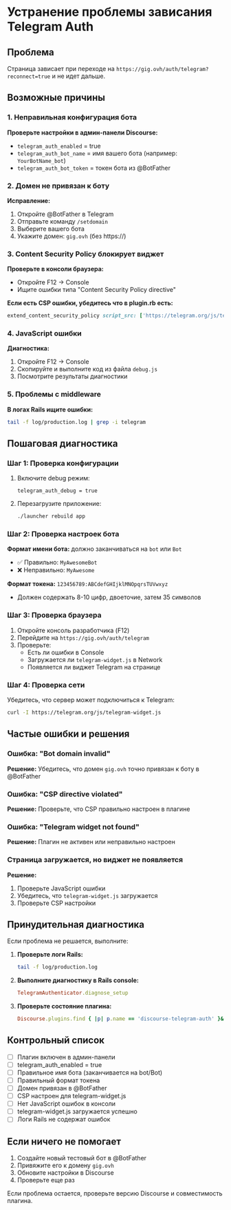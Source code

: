 # Устранение проблемы зависания Telegram Auth

## Проблема
Страница зависает при переходе на `https://gig.ovh/auth/telegram?reconnect=true` и не идет дальше.

## Возможные причины

### 1. Неправильная конфигурация бота

**Проверьте настройки в админ-панели Discourse:**
- `telegram_auth_enabled` = true
- `telegram_auth_bot_name` = имя вашего бота (например: `YourBotName_bot`)
- `telegram_auth_bot_token` = токен бота из @BotFather

### 2. Домен не привязан к боту

**Исправление:**
1. Откройте @BotFather в Telegram
2. Отправьте команду `/setdomain`
3. Выберите вашего бота
4. Укажите домен: `gig.ovh` (без https://)

### 3. Content Security Policy блокирует виджет

**Проверьте в консоли браузера:**
- Откройте F12 → Console
- Ищите ошибки типа "Content Security Policy directive"

**Если есть CSP ошибки, убедитесь что в plugin.rb есть:**
```ruby
extend_content_security_policy script_src: ['https://telegram.org/js/telegram-widget.js']
```

### 4. JavaScript ошибки

**Диагностика:**
1. Откройте F12 → Console
2. Скопируйте и выполните код из файла `debug.js`
3. Посмотрите результаты диагностики

### 5. Проблемы с middleware

**В логах Rails ищите ошибки:**
```bash
tail -f log/production.log | grep -i telegram
```

## Пошаговая диагностика

### Шаг 1: Проверка конфигурации

1. Включите debug режим:
   ```
   telegram_auth_debug = true
   ```

2. Перезагрузите приложение:
   ```bash
   ./launcher rebuild app
   ```

### Шаг 2: Проверка настроек бота

**Формат имени бота:** должно заканчиваться на `bot` или `Bot`
- ✅ Правильно: `MyAwesomeBot`
- ❌ Неправильно: `MyAwesome`

**Формат токена:** `123456789:ABCdefGHIjklMNOpqrsTUVwxyz`
- Должен содержать 8-10 цифр, двоеточие, затем 35 символов

### Шаг 3: Проверка браузера

1. Откройте консоль разработчика (F12)
2. Перейдите на `https://gig.ovh/auth/telegram`
3. Проверьте:
   - Есть ли ошибки в Console
   - Загружается ли `telegram-widget.js` в Network
   - Появляется ли виджет Telegram на странице

### Шаг 4: Проверка сети

Убедитесь, что сервер может подключиться к Telegram:
```bash
curl -I https://telegram.org/js/telegram-widget.js
```

## Частые ошибки и решения

### Ошибка: "Bot domain invalid"
**Решение:** Убедитесь, что домен `gig.ovh` точно привязан к боту в @BotFather

### Ошибка: "CSP directive violated"
**Решение:** Проверьте, что CSP правильно настроен в плагине

### Ошибка: "Telegram widget not found"
**Решение:** Плагин не активен или неправильно настроен

### Страница загружается, но виджет не появляется
**Решение:** 
1. Проверьте JavaScript ошибки
2. Убедитесь, что `telegram-widget.js` загружается
3. Проверьте CSP настройки

## Принудительная диагностика

Если проблема не решается, выполните:

1. **Проверьте логи Rails:**
   ```bash
   tail -f log/production.log
   ```

2. **Выполните диагностику в Rails console:**
   ```ruby
   TelegramAuthenticator.diagnose_setup
   ```

3. **Проверьте состояние плагина:**
   ```ruby
   Discourse.plugins.find { |p| p.name == 'discourse-telegram-auth' }&.enabled?
   ```

## Контрольный список

- [ ] Плагин включен в админ-панели
- [ ] telegram_auth_enabled = true  
- [ ] Правильное имя бота (заканчивается на bot/Bot)
- [ ] Правильный формат токена
- [ ] Домен привязан в @BotFather
- [ ] CSP настроен для telegram-widget.js
- [ ] Нет JavaScript ошибок в консоли
- [ ] telegram-widget.js загружается успешно
- [ ] Логи Rails не содержат ошибок

## Если ничего не помогает

1. Создайте новый тестовый бот в @BotFather
2. Привяжите его к домену `gig.ovh`
3. Обновите настройки в Discourse
4. Проверьте еще раз

Если проблема остается, проверьте версию Discourse и совместимость плагина.
